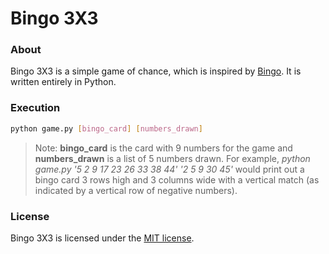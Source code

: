 # Bingo 3X3
### About
Bingo 3X3 is a simple game of chance, which is inspired by [Bingo](http://en.wikipedia.org/wiki/Bingo_(U.S.)). It is written entirely in Python.

### Execution
```Bash
python game.py [bingo_card] [numbers_drawn]
```
> Note: **bingo_card** is the card with 9 numbers for the game and **numbers_drawn** is a list of 5 numbers drawn. For example, *python game.py '5 2 9 17 23 26 33 38 44' '2 5 9 30 45'* would print out a bingo card 3 rows high and 3 columns wide with a vertical match (as indicated by a vertical row of negative numbers).

### License
Bingo 3X3 is licensed under the [MIT license](https://github.com/elailai94/Bingo-3X3/blob/master/LICENSE.md).
